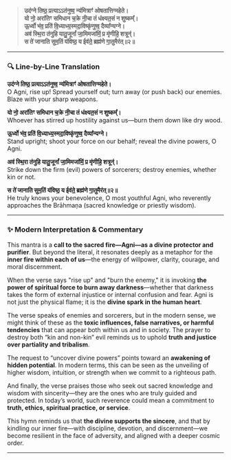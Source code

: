 > **उद॑ग्ने तिष्ठ॒ प्रत्याऽऽत॑नुष्व॒ न्य॑मित्राꣳ॑ ओषतात्तिग्महेते।  
> यो नो॒ अरा॑तिꣳ समिधान च॒क्रे नी॒चा तं ध॑क्ष्यत॒सं न शुष्कम्᳚।  
> ऊ॒र्ध्वो भ॑व॒ प्रति॑ वि॒ध्याध्य॒स्मदा॒विष्कृ॑णुष्व॒ दैव्या᳚न्यग्ने।  
> अव॑ स्थि॒रा त॑नुहि यातु॒जूनां᳚ जा॒मिमजा॑मिं॒ प्र मृ॑णीहि॒ शत्रून्॑।  
> स ते॑ जानाति सुम॒तिं य॑विष्ठ॒ य ईव॑ते॒ ब्रह्म॑णे गा॒तुमैर॑त्॥२॥**

---

### 🔍 **Line-by-Line Translation**

**उद॑ग्ने तिष्ठ॒ प्रत्याऽऽत॑नुष्व॒ न्य॑मित्राꣳ॑ ओषतात्तिग्महेते।**  
O Agni, rise up! Spread yourself out; turn away (or push back) our enemies. Blaze with your sharp weapons.

**यो नो॒ अरा॑तिꣳ समिधान च॒क्रे नी॒चा तं ध॑क्ष्यत॒सं न शुष्कम्᳚।**  
Whoever has stirred up hostility against us—burn them down like dry wood.

**ऊ॒र्ध्वो भ॑व॒ प्रति॑ वि॒ध्याध्य॒स्मदा॒विष्कृ॑णुष्व॒ दैव्या᳚न्यग्ने।**  
Stand upright; shoot your force on our behalf; reveal the divine powers, O Agni.

**अव॑ स्थि॒रा त॑नुहि यातु॒जूनां᳚ जा॒मिमजा॑मिं॒ प्र मृ॑णीहि॒ शत्रून्॑।**  
Strike down the firm (evil) powers of sorcerers; destroy enemies, whether kin or not.

**स ते॑ जानाति सुम॒तिं य॑विष्ठ॒ य ईव॑ते॒ ब्रह्म॑णे गा॒तुमैर॑त्॥२॥**  
He truly knows your benevolence, O most youthful Agni, who reverently approaches the Brāhmaṇa (sacred knowledge or priestly wisdom).

---

### ✨ **Modern Interpretation & Commentary**

This mantra is a **call to the sacred fire—Agni—as a divine protector and purifier**. But beyond the literal, it resonates deeply as a metaphor for the **inner fire within each of us**—the energy of willpower, clarity, courage, and moral discernment.

When the verse says "rise up" and "burn the enemy," it is invoking **the power of spiritual force to burn away darkness**—whether that darkness takes the form of external injustice or internal confusion and fear. Agni is not just the physical flame; it is the **divine spark in the human heart**.

The verse speaks of enemies and sorcerers, but in the modern sense, we might think of these as the **toxic influences, false narratives, or harmful tendencies** that can appear both within us and in society. The prayer to destroy both “kin and non-kin” evil reminds us to uphold **truth and justice over partiality and tribalism**.

The request to “uncover divine powers” points toward an **awakening of hidden potential**. In modern terms, this can be seen as the unveiling of higher wisdom, intuition, or strength when we commit to a righteous path. 

And finally, the verse praises those who seek out sacred knowledge and wisdom with sincerity—they are the ones who are truly guided and protected. In today’s world, such reverence could mean a commitment to **truth, ethics, spiritual practice, or service**.

This hymn reminds us that **the divine supports the sincere**, and that by kindling our inner fire—with discipline, devotion, and discernment—we become resilient in the face of adversity, and aligned with a deeper cosmic order.

---
